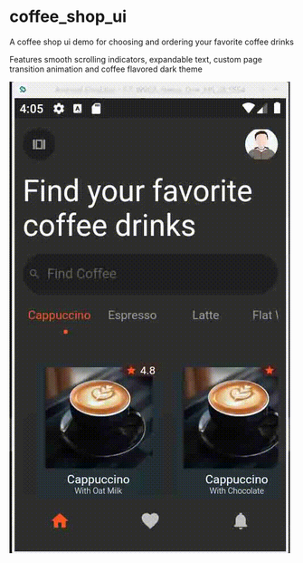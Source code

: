 # coffee_shop_ui

A coffee shop ui demo for choosing and ordering your favorite coffee drinks

Features smooth scrolling indicators, expandable text, custom page transition animation and coffee flavored dark theme

![Alt text](/coffee_ui_demo.gif?raw=true)
